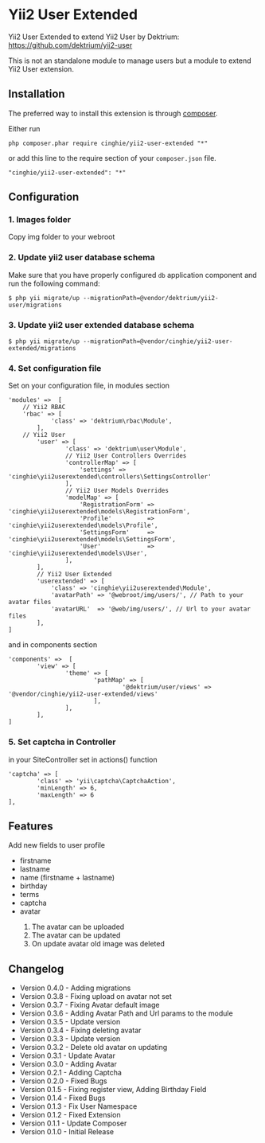 # Yii2 User Extended
Yii2 User Extended to extend Yii2 User by Dektrium: https://github.com/dektrium/yii2-user

This is not an standalone module to manage users but a module to extend Yii2 User extension.

Installation
-----------------

The preferred way to install this extension is through [composer](http://getcomposer.org/download/).

Either run

```
php composer.phar require cinghie/yii2-user-extended "*"
```

or add this line to the require section of your `composer.json` file.

```
"cinghie/yii2-user-extended": "*"
```

Configuration
-----------------

### 1. Images folder

Copy img folder to your webroot

### 2. Update yii2 user database schema

Make sure that you have properly configured `db` application component
and run the following command:
```
$ php yii migrate/up --migrationPath=@vendor/dektrium/yii2-user/migrations
```

### 3. Update yii2 user extended database schema

```
$ php yii migrate/up --migrationPath=@vendor/cinghie/yii2-user-extended/migrations
```

### 4. Set configuration file

Set on your configuration file, in modules section

```
'modules' =>  [
	// Yii2 RBAC
	'rbac' => [
        	'class' => 'dektrium\rbac\Module',
    	],
	// Yii2 User
        'user' => [
                'class' => 'dektrium\user\Module',
                // Yii2 User Controllers Overrides
				'controllerMap' => [
					'settings' => 'cinghie\yii2userextended\controllers\SettingsController'
				],
				// Yii2 User Models Overrides
				'modelMap' => [
					'RegistrationForm' => 'cinghie\yii2userextended\models\RegistrationForm',
					'Profile'          => 'cinghie\yii2userextended\models\Profile',
					'SettingsForm'     => 'cinghie\yii2userextended\models\SettingsForm',
					'User'             => 'cinghie\yii2userextended\models\User',
				],
        ],
        // Yii2 User Extended
		'userextended' => [
            'class' => 'cinghie\yii2userextended\Module',
            'avatarPath' => '@webroot/img/users/', // Path to your avatar files
            'avatarURL'  => '@web/img/users/', // Url to your avatar files
        ],
]
```

and in components section

```
'components' =>  [
        'view' => [
                'theme' => [
                        'pathMap' => [
                                '@dektrium/user/views' => '@vendor/cinghie/yii2-user-extended/views'
                        ],
                ],
        ],
]
```

### 5. Set captcha in Controller

in your SiteController set in actions() function

```
'captcha' => [
        'class' => 'yii\captcha\CaptchaAction',
        'minLength' => 6,
        'maxLength' => 6
],
```

Features
-----------------

Add new fields to user profile
<ul>
  <li>firstname</li>
  <li>lastname</li>
  <li>name (firstname + lastname)</li>  
  <li>birthday</li>
  <li>terms</li>
  <li>captcha</li>
  <li>avatar</li>  
  <ol>
	<li>The avatar can be uploaded</li>
	<li>The avatar can be updated</li>
	<li>On update avatar old image was deleted</li>
  </ol>
</ul>



Changelog
-----------------

<ul>
  <li>Version 0.4.0 - Adding migrations</li>
  <li>Version 0.3.8 - Fixing upload on avatar not set</li>
  <li>Version 0.3.7 - Fixing Avatar default image</li>
  <li>Version 0.3.6 - Adding Avatar Path and Url params to the module</li>
  <li>Version 0.3.5 - Update version</li>
  <li>Version 0.3.4 - Fixing deleting avatar</li>
  <li>Version 0.3.3 - Update version</li>
  <li>Version 0.3.2 - Delete old avatar on updating</li>
  <li>Version 0.3.1 - Update Avatar</li>
  <li>Version 0.3.0 - Adding Avatar</li>
  <li>Version 0.2.1 - Adding Captcha</li>
  <li>Version 0.2.0 - Fixed Bugs</li>
  <li>Version 0.1.5 - Fixing register view, Adding Birthday Field</li>
  <li>Version 0.1.4 - Fixed Bugs</li>
  <li>Version 0.1.3 - Fix User Namespace</li>
  <li>Version 0.1.2 - Fixed Extension</li>
  <li>Version 0.1.1 - Update Composer</li>
  <li>Version 0.1.0 - Initial Release</li>
</ul>
